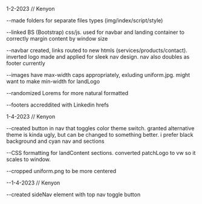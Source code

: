 1-2-2023 // Kenyon

--made folders for separate files types (img/index/script/style)

--linked BS (Bootstrap) css/js. used for navbar and landing container to correctly margin content by window size

--navbar created, links routed to new htmls (services/products/contact). inverted logo made and applied for sleek nav design. nav also doubles as footer currently

--images have max-width caps appropriately, exluding uniform.jpg. might want to make min-width for landLogo

--randomized Lorems for more natural formatted

--footers accreddited with Linkedin hrefs


1-4-2023 // Kenyon

--created button in nav that toggles color theme switch. granted alternative theme is kinda ugly, but can be changed to something better. i prefer black background and cyan nav and sections

--CSS formatting for landContent sections. converted patchLogo to vw so it scales to window.

--cropped uniform.png to be more centered

--1-4-2023 // Kenyon

--created sideNav element with top nav toggle button